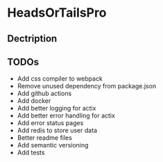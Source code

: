 # HeadsOrTailsPro

## Dectription

## TODOs
- Add css compiler to webpack
- Remove unused dependency from package.json
- Add github actions
- Add docker
- Add better logging for actix
- Add better error handling for actix
- Add error status pages
- Add redis to store user data
- Better readme files
- Add semantic versioning
- Add tests